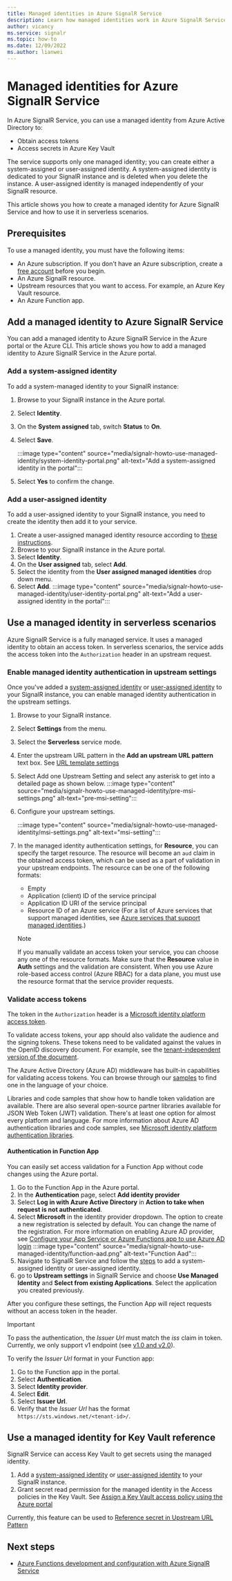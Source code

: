 ```yaml
---
title: Managed identities in Azure SignalR Service
description: Learn how managed identities work in Azure SignalR Service, and how to use a managed identity in serverless scenarios.
author: vicancy
ms.service: signalr
ms.topic: how-to
ms.date: 12/09/2022
ms.author: lianwei
---
```


# Managed identities for Azure SignalR Service

In Azure SignalR Service, you can use a managed identity from Azure Active Directory to:

- Obtain access tokens
- Access secrets in Azure Key Vault

The service supports only one managed identity; you can create either a system-assigned or user-assigned identity. A system-assigned identity is dedicated to your SignalR instance and is deleted when you delete the instance. A user-assigned identity is managed independently of your SignalR resource.

This article shows you how to create a managed identity for Azure SignalR Service and how to use it in serverless scenarios.

## Prerequisites

To use a managed identity, you must have the following items:

- An Azure subscription. If you don't have an Azure subscription, create a [free account](https://azure.microsoft.com/free/?WT.mc_id=A261C142F) before you begin.
- An Azure SignalR resource. 
- Upstream resources that you want to access. For example, an Azure Key Vault resource.
- An Azure Function app.


## Add a managed identity to Azure SignalR Service

You can add a managed identity to Azure SignalR Service in the Azure portal or the Azure CLI.  This article shows you how to add a managed identity to Azure SignalR Service in the Azure portal.

### Add a system-assigned identity

To add a system-managed identity to your SignalR instance:

1. Browse to your SignalR instance in the Azure portal.
1. Select **Identity**.
1. On the **System assigned** tab, switch **Status** to **On**. 
1. Select **Save**.

    :::image type="content" source="media/signalr-howto-use-managed-identity/system-identity-portal.png" alt-text="Add a system-assigned identity in the portal":::

1. Select **Yes** to confirm the change.

### Add a user-assigned identity

To add a user-assigned identity to your SignalR instance, you need to create the identity then add it to your service.

1. Create a user-assigned managed identity resource according to [these instructions](../active-directory/managed-identities-azure-resources/how-to-manage-ua-identity-portal.md#create-a-user-assigned-managed-identity).
1. Browse to your SignalR instance in the Azure portal.
1. Select **Identity**.
1. On the **User assigned** tab, select **Add**.
1. Select the identity from the **User assigned managed identities** drop down menu.
1. Select **Add**.
    :::image type="content" source="media/signalr-howto-use-managed-identity/user-identity-portal.png" alt-text="Add a user-assigned identity in the portal":::

## Use a managed identity in serverless scenarios

Azure SignalR Service is a fully managed service.  It uses a managed identity to obtain an access token. In serverless scenarios, the service adds the access token into the `Authorization` header in an upstream request.

### Enable managed identity authentication in upstream settings

Once you've added a [system-assigned identity](#add-a-system-assigned-identity) or [user-assigned identity](#add-a-user-assigned-identity) to your SignalR instance, you can enable managed identity authentication in the upstream settings.

1. Browse to your SignalR instance.
1. Select **Settings** from the menu.
1. Select the **Serverless** service mode.
1. Enter the upstream URL pattern in the **Add an upstream URL pattern** text box.  See [URL template settings](concept-upstream.md#url-template-settings)
1. Select Add one Upstream Setting and select any asterisk to get into a detailed page as shown below.
    :::image type="content" source="media/signalr-howto-use-managed-identity/pre-msi-settings.png" alt-text="pre-msi-setting":::

1. Configure your upstream settings.  

    :::image type="content" source="media/signalr-howto-use-managed-identity/msi-settings.png" alt-text="msi-setting":::

1. In the managed identity authentication settings, for **Resource**, you can specify the target resource. The resource will become an `aud` claim in the obtained access token, which can be used as a part of validation in your upstream endpoints. The resource can be one of the following formats:
    - Empty
    - Application (client) ID of the service principal
    - Application ID URI of the service principal
    - Resource ID of an Azure service (For a list of Azure services that support managed identities, see [Azure services that support managed identities](../active-directory/managed-identities-azure-resources/services-support-managed-identities.md#azure-services-that-support-azure-ad-authentication).)

    > [!NOTE]
    > If you manually validate an access token your service, you can choose any one of the resource formats. Make sure that the **Resource** value in **Auth** settings and the validation are consistent. When you use Azure role-based access control (Azure RBAC) for a data plane, you must use the resource format that the service provider requests.

### Validate access tokens

The token in the `Authorization` header is a [Microsoft identity platform access token](../active-directory/develop/access-tokens.md).

To validate access tokens, your app should also validate the audience and the signing tokens. These tokens need to be validated against the values in the OpenID discovery document. For example, see the [tenant-independent version of the document](https://login.microsoftonline.com/common/.well-known/openid-configuration).

The Azure Active Directory (Azure AD) middleware has built-in capabilities for validating access tokens. You can browse through our [samples](../active-directory/develop/sample-v2-code.md) to find one in the language of your choice.

Libraries and code samples that show how to handle token validation are available. There are also several open-source partner libraries available for JSON Web Token (JWT) validation. There's at least one option for almost every platform and language. For more information about Azure AD authentication libraries and code samples, see [Microsoft identity platform authentication libraries](../active-directory/develop/reference-v2-libraries.md).

#### Authentication in Function App

You can easily set access validation for a Function App without code changes using the Azure portal.

1. Go to the Function App in the Azure portal.
1. In the **Authentication** page, select **Add identity provider**
1. Select **Log in with Azure Active Directory** in **Action to take when request is not authenticated**.
1. Select **Microsoft** in the identity provider dropdown. The option to create a new registration is selected by default. You can change the name of the registration. For more information on enabling Azure AD provider, see [Configure your App Service or Azure Functions app to use Azure AD login](../app-service/configure-authentication-provider-aad.md)
    :::image type="content" source="media/signalr-howto-use-managed-identity/function-aad.png" alt-text="Function Aad":::
1. Navigate to SignalR Service and follow the [steps](howto-use-managed-identity.md#add-a-system-assigned-identity) to add a system-assigned identity or user-assigned identity.
1. go to **Upstream settings** in SignalR Service and choose **Use Managed Identity** and **Select from existing Applications**. Select the application you created previously.

After you configure these settings, the Function App will reject requests without an access token in the header.

> [!IMPORTANT]
> To pass the authentication, the *Issuer Url* must match the *iss* claim in token. Currently, we only support v1 endpoint (see [v1.0 and v2.0](../active-directory/develop/access-tokens.md)).  

To verify the *Issuer Url* format in your Function app:

1. Go to the Function app in the portal.
1. Select **Authentication**.
1. Select **Identity provider**.
1. Select **Edit**.
1. Select **Issuer Url**.
1. Verify that the *Issuer Url* has the format `https://sts.windows.net/<tenant-id>/`.

## Use a managed identity for Key Vault reference

SignalR Service can access Key Vault to get secrets using the managed identity.

1. Add a [system-assigned identity](#add-a-system-assigned-identity) or [user-assigned identity](#add-a-user-assigned-identity) to your SignalR instance.
1. Grant secret read permission for the managed identity in the Access policies in the Key Vault. See [Assign a Key Vault access policy using the Azure portal](../key-vault/general/assign-access-policy-portal.md)

Currently, this feature can be used to [Reference secret in Upstream URL Pattern](./concept-upstream.md#key-vault-secret-reference-in-url-template-settings)

## Next steps

- [Azure Functions development and configuration with Azure SignalR Service](signalr-concept-serverless-development-config.md)
